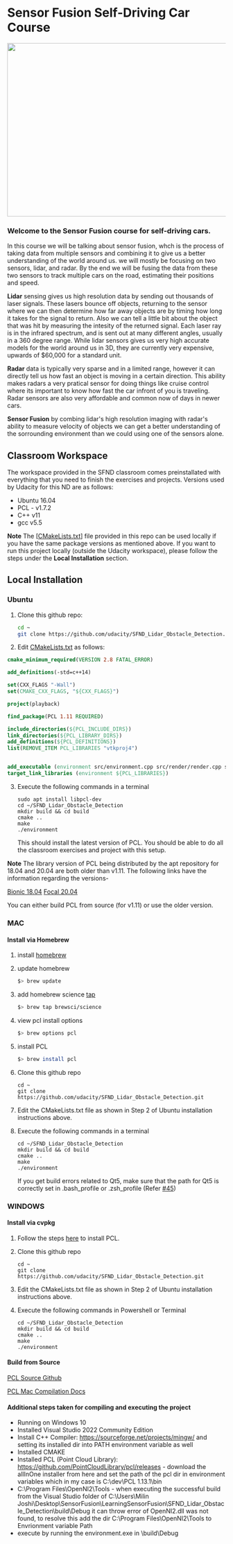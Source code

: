 # Sensor Fusion Self-Driving Car Course

<img src="media/ObstacleDetectionFPS.gif" width="700" height="400" />

### Welcome to the Sensor Fusion course for self-driving cars.

In this course we will be talking about sensor fusion, whch is the process of taking data from multiple sensors and combining it to give us a better understanding of the world around us. we will mostly be focusing on two sensors, lidar, and radar. By the end we will be fusing the data from these two sensors to track multiple cars on the road, estimating their positions and speed.

**Lidar** sensing gives us high resolution data by sending out thousands of laser signals. These lasers bounce off objects, returning to the sensor where we can then determine how far away objects are by timing how long it takes for the signal to return. Also we can tell a little bit about the object that was hit by measuring the intesity of the returned signal. Each laser ray is in the infrared spectrum, and is sent out at many different angles, usually in a 360 degree range. While lidar sensors gives us very high accurate models for the world around us in 3D, they are currently very expensive, upwards of $60,000 for a standard unit.

**Radar** data is typically very sparse and in a limited range, however it can directly tell us how fast an object is moving in a certain direction. This ability makes radars a very pratical sensor for doing things like cruise control where its important to know how fast the car infront of you is traveling. Radar sensors are also very affordable and common now of days in newer cars.

**Sensor Fusion** by combing lidar's high resolution imaging with radar's ability to measure velocity of objects we can get a better understanding of the sorrounding environment than we could using one of the sensors alone.

## Classroom Workspace

The workspace provided in the SFND classroom comes preinstallated with everything that you need to finish the exercises and projects. Versions used by Udacity for this ND are as follows:

- Ubuntu 16.04
- PCL - v1.7.2
- C++ v11
- gcc v5.5

**Note** The [[CMakeLists.txt](https://github.com/udacity/SFND_Lidar_Obstacle_Detection/blob/master/CMakeLists.txt)] file provided in this repo can be used locally if you have the same package versions as mentioned above. If you want to run this project locally (outside the Udacity workspace), please follow the steps under the **Local Installation** section.

## Local Installation

### Ubuntu

1. Clone this github repo:

   ```sh
   cd ~
   git clone https://github.com/udacity/SFND_Lidar_Obstacle_Detection.git
   ```

2. Edit [CMakeLists.txt](https://github.com/udacity/SFND_Lidar_Obstacle_Detection/blob/master/CMakeLists.txt) as follows:

```cmake
cmake_minimum_required(VERSION 2.8 FATAL_ERROR)

add_definitions(-std=c++14)

set(CXX_FLAGS "-Wall")
set(CMAKE_CXX_FLAGS, "${CXX_FLAGS}")

project(playback)

find_package(PCL 1.11 REQUIRED)

include_directories(${PCL_INCLUDE_DIRS})
link_directories(${PCL_LIBRARY_DIRS})
add_definitions(${PCL_DEFINITIONS})
list(REMOVE_ITEM PCL_LIBRARIES "vtkproj4")


add_executable (environment src/environment.cpp src/render/render.cpp src/processPointClouds.cpp)
target_link_libraries (environment ${PCL_LIBRARIES})
```

3. Execute the following commands in a terminal

   ```shell
   sudo apt install libpcl-dev
   cd ~/SFND_Lidar_Obstacle_Detection
   mkdir build && cd build
   cmake ..
   make
   ./environment
   ```

   This should install the latest version of PCL. You should be able to do all the classroom exercises and project with this setup.

**Note** The library version of PCL being distributed by the apt repository for 18.04 and 20.04 are both older than v1.11. The following links have the information regarding the versions-

[Bionic 18.04](https://www.ubuntuupdates.org/package/core/bionic/universe/updates/libpcl-dev)
[Focal 20.04](https://www.ubuntuupdates.org/package/core/focal/universe/base/libpcl-dev)

You can either build PCL from source (for v1.11) or use the older version.

### MAC

#### Install via Homebrew

1. install [homebrew](https://brew.sh/)
2. update homebrew
   ```bash
   $> brew update
   ```
3. add homebrew science [tap](https://docs.brew.sh/Taps)
   ```bash
   $> brew tap brewsci/science
   ```
4. view pcl install options
   ```bash
   $> brew options pcl
   ```
5. install PCL

   ```bash
   $> brew install pcl
   ```

6. Clone this github repo

   ```shell
   cd ~
   git clone https://github.com/udacity/SFND_Lidar_Obstacle_Detection.git
   ```

7. Edit the CMakeLists.txt file as shown in Step 2 of Ubuntu installation instructions above.

8. Execute the following commands in a terminal

   ```shell
   cd ~/SFND_Lidar_Obstacle_Detection
   mkdir build && cd build
   cmake ..
   make
   ./environment
   ```

   If you get build errors related to Qt5, make sure that the path for Qt5 is correctly set in .bash_profile or .zsh_profile (Refer [#45](https://github.com/udacity/SFND_Lidar_Obstacle_Detection/issues/45))

### WINDOWS

#### Install via cvpkg

1. Follow the steps [here](https://pointclouds.org/downloads/) to install PCL.

2. Clone this github repo

   ```shell
   cd ~
   git clone https://github.com/udacity/SFND_Lidar_Obstacle_Detection.git
   ```

3. Edit the CMakeLists.txt file as shown in Step 2 of Ubuntu installation instructions above.

4. Execute the following commands in Powershell or Terminal

   ```shell
   cd ~/SFND_Lidar_Obstacle_Detection
   mkdir build && cd build
   cmake ..
   make
   ./environment
   ```

#### Build from Source

[PCL Source Github](https://github.com/PointCloudLibrary/pcl)

[PCL Mac Compilation Docs](https://pcl.readthedocs.io/projects/tutorials/en/latest/compiling_pcl_macosx.html#compiling-pcl-macosx)

#### Additional steps taken for compiling and executing the project

- Running on Windows 10
- Installed Visual Studio 2022 Community Edition
- Install C++ Compiler: https://sourceforge.net/projects/mingw/ and setting its installed dir into PATH environment variable as well
- Installed CMAKE
- Installed PCL (Point Cloud Library): https://github.com/PointCloudLibrary/pcl/releases - download the allInOne installer from here and set the path of the pcl dir in environment variables which in my case is C:\dev\PCL 1.13.1\bin
- C:\Program Files\OpenNI2\Tools - when executing the successful build from the Visual Studio folder of C:\Users\Milin Joshi\Desktop\SensorFusion\LearningSensorFusion\SFND_Lidar_Obstacle_Detection\build\Debug it can throw error of OpenNI2.dll was not found, to resolve this add the dir C:\Program Files\OpenNI2\Tools to Envrionment variable Path
- execute by running the environment.exe in <project>\build\Debug
